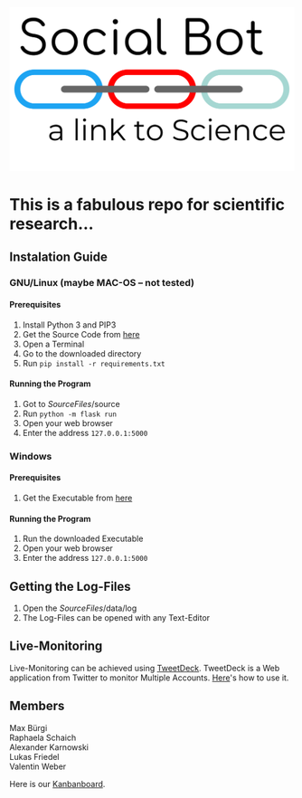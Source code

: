 ![Logo](/logo.svg)

# This is a fabulous repo for scientific research...

## Instalation Guide
### GNU/Linux (maybe MAC-OS – not tested)
#### Prerequisites
1. Install Python 3 and PIP3
2. Get the Source Code from [here]()
3. Open a Terminal
4. Go to the downloaded directory
5. Run `pip install -r requirements.txt`

#### Running the Program
1. Got to  *SourceFiles*/source
2. Run `python -m flask run`
3. Open your web browser
4. Enter the address `127.0.0.1:5000`

### Windows
#### Prerequisites
1. Get the Executable from [here]()

#### Running the Program
1. Run the downloaded Executable
3. Open your web browser
4. Enter the address `127.0.0.1:5000`

## Getting the Log-Files
1. Open the *SourceFiles*/data/log
2. The Log-Files can be opened with any Text-Editor

## Live-Monitoring
Live-Monitoring can be achieved using
[TweetDeck](https://tweetdeck.twitter.com/). TweetDeck is a Web application
from Twitter to monitor Multiple Accounts.
[Here](https://help.twitter.com/en/using-twitter/how-to-use-tweetdeck)'s how to
use it.

## Members
Max Bürgi  
Raphaela Schaich  
Alexander Karnowski  
Lukas Friedel  
Valentin Weber

Here is our [Kanbanboard](https://trello.com/b/5xHzfqHS).
